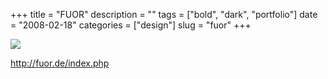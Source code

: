 +++
title = "FUOR"
description = ""
tags = ["bold", "dark", "portfolio"]
date = "2008-02-18"
categories = ["design"]
slug = "fuor"
+++


 

  <div id="screens-thumbs" class="clearfix">
    <div class="txt-center" id="design-submission"><a href="http://fuor.de/index.php"><img id='bluga-thumbnail-912' class='bluga-thumbnail large' src='//media.konigi.com/bluga/
wt47f279d81075f_0.jpg'/></a></div>  
  </div>   
<p><a href="http://fuor.de/index.php">http://fuor.de/index.php</a></p>




